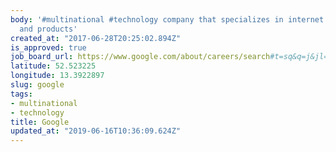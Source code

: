 ```yaml
---
body: '#multinational #technology company that specializes in internet related services
  and products'
created_at: "2017-06-28T20:25:02.894Z"
is_approved: true
job_board_url: https://www.google.com/about/careers/search#t=sq&q=j&jl=Berlin,Germany
latitude: 52.523225
longitude: 13.3922897
slug: google
tags:
- multinational
- technology
title: Google
updated_at: "2019-06-16T10:36:09.624Z"
---
```

